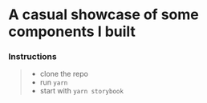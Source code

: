 # A casual showcase of some components I built

### Instructions

>- clone the repo
>- run `yarn`
>- start with `yarn storybook`
